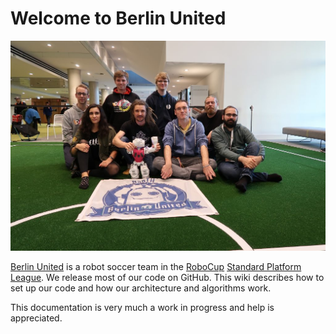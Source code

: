 # Welcome to Berlin United

![Berlin United Team Photo](img/rc19-naoth-1024x683.jpg)


[Berlin United](https://berlin-united.org/) is a robot soccer team in the [RoboCup](https://robocup.org/) [Standard Platform League](https://spl.robocup.org/). 
We release most of our code on GitHub. 
This wiki describes how to set up our code and how our architecture and algorithms work.

This documentation is very much a work in progress and help is appreciated.